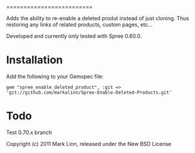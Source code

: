=========================

Adds the ability to re-enable a deleted produt instead of just cloning.  Thus restoring any links of related products, custom pages, etc...

Developed and currently only tested with Spree 0.60.0.

Installation
============

Add the following to your Gemspec file:

	gem "spree_enable_deleted_product", :git => 'git://github.com/markalinn/Spree-Enable-Deleted-Products.git'

Todo
====

Test
0.70.x branch


Copyright (c) 2011 Mark Linn, released under the New BSD License
